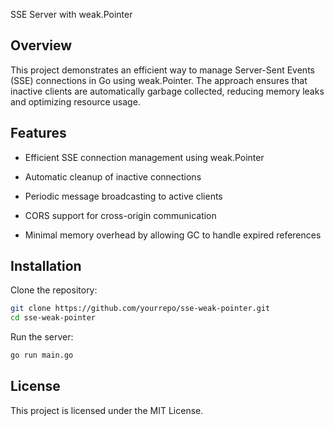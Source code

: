 SSE Server with weak.Pointer

## Overview

This project demonstrates an efficient way to manage Server-Sent Events (SSE) connections in Go using weak.Pointer. The approach ensures that inactive clients are automatically garbage collected, reducing memory leaks and optimizing resource usage.

## Features

- Efficient SSE connection management using weak.Pointer

- Automatic cleanup of inactive connections

- Periodic message broadcasting to active clients

- CORS support for cross-origin communication

- Minimal memory overhead by allowing GC to handle expired references

## Installation

Clone the repository:

```bash
git clone https://github.com/yourrepo/sse-weak-pointer.git
cd sse-weak-pointer
```

Run the server:

```bash
go run main.go
```

## License

This project is licensed under the MIT License.